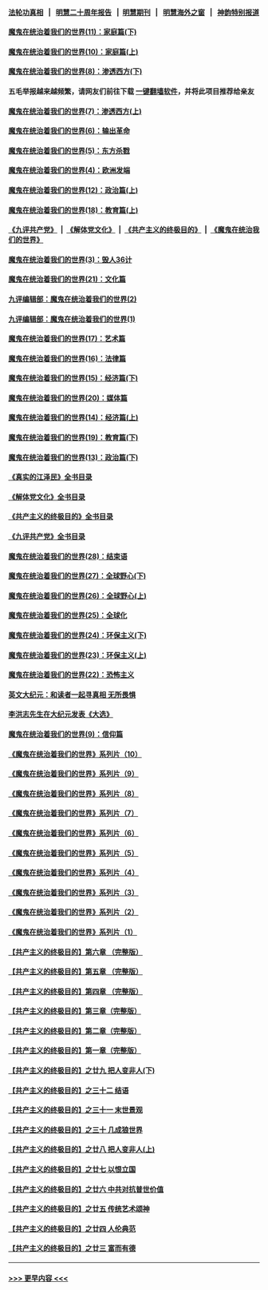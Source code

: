 #### [法轮功真相](https://github.com/gfw-breaker/truth/blob/master/README.md?t=0) &nbsp;&nbsp;|&nbsp;&nbsp; [明慧二十周年报告](https://github.com/gfw-breaker/mh-reports/blob/master/README.md?t=0) &nbsp;&nbsp;|&nbsp;&nbsp;[明慧期刊](https://github.com/gfw-breaker/mh-qikan) &nbsp;&nbsp;|&nbsp;&nbsp; [明慧海外之窗](https://github.com/gfw-breaker/mh-news/blob/master/README.md?t=0) &nbsp;&nbsp;|&nbsp;&nbsp; [神韵特别报道](https://github.com/gfw-breaker/mh-news/blob/master/shenyun.md?t=0)
#### [魔鬼在统治着我们的世界(11)：家庭篇(下)](../pages/nsc422/n10440961.md?t=11200250) 
#### [魔鬼在统治着我们的世界(10)：家庭篇(上)](../pages/nsc422/n10435448.md?t=11200250) 
#### [魔鬼在统治着我们的世界(8)：渗透西方(下)](../pages/nsc422/n10429603.md?t=11200250) 
#### 五毛举报越来越频繁，请网友们前往下载 [一键翻墙软件](https://github.com/gfw-breaker/ssr-accounts)，并将此项目推荐给亲友
#### [魔鬼在统治着我们的世界(7)：渗透西方(上)](../pages/nsc422/n10426013.md?t=11200250) 
#### [魔鬼在统治着我们的世界(6)：输出革命](../pages/nsc422/n10421536.md?t=11200250) 
#### [魔鬼在统治着我们的世界(5)：东方杀戮](../pages/nsc422/n10417707.md?t=11200250) 
#### [魔鬼在统治着我们的世界(4)：欧洲发端](../pages/nsc422/n10414890.md?t=11200250) 
#### [魔鬼在统治着我们的世界(12)：政治篇(上)](../pages/nsc422/n10444576.md?t=11200250) 
#### [魔鬼在统治着我们的世界(18)：教育篇(上)](../pages/nsc422/n10526970.md?t=11200250) 
#### [《九评共产党》](https://github.com/begood0513/9ping.md/blob/master/README.md) &nbsp;|&nbsp; [《解体党文化》](../../../../jtdwh.md/blob/master/README.md)  &nbsp;|&nbsp; [《共产主义的终极目的》](../../../../gczydzjmd.md/blob/master/README.md) &nbsp;|&nbsp; [《魔鬼在统治我们的世界》](../../../../mgztzwmdsj.md/blob/master/README.md) 
#### [魔鬼在统治着我们的世界(3)：毁人36计](../pages/nsc422/n10411583.md?t=11200250) 
#### [魔鬼在统治着我们的世界(21)：文化篇](../pages/nsc422/n10597706.md?t=11200250) 
#### [九评编辑部：魔鬼在统治着我们的世界(2)](../pages/nsc422/n10410036.md?t=11200250) 
#### [九评编辑部：魔鬼在统治着我们的世界(1)](../pages/nsc422/n10406825.md?t=11200250) 
#### [魔鬼在统治着我们的世界(17)：艺术篇](../pages/nsc422/n10499093.md?t=11200250) 
#### [魔鬼在统治着我们的世界(16)：法律篇](../pages/nsc422/n10485969.md?t=11200250) 
#### [魔鬼在统治着我们的世界(15)：经济篇(下)](../pages/nsc422/n10469975.md?t=11200250) 
#### [魔鬼在统治着我们的世界(20)：媒体篇](../pages/nsc422/n10586579.md?t=11200250) 
#### [魔鬼在统治着我们的世界(14)：经济篇(上)](../pages/nsc422/n10457370.md?t=11200250) 
#### [魔鬼在统治着我们的世界(19)：教育篇(下)](../pages/nsc422/n10564808.md?t=11200250) 
#### [魔鬼在统治着我们的世界(13)：政治篇(下)](../pages/nsc422/n10448270.md?t=11200250) 
#### [《真实的江泽民》全书目录](../pages/nsc422/n13721399.md?t=11200250) 
#### [《解体党文化》全书目录](../pages/nsc422/n13721157.md?t=11200250) 
#### [《共产主义的终极目的》全书目录](../pages/nsc422/n13721048.md?t=11200250) 
#### [《九评共产党》全书目录](../pages/nsc422/n13708085.md?t=11200250) 
#### [魔鬼在统治着我们的世界(28)：结束语](../pages/nsc422/n10936246.md?t=11200250) 
#### [魔鬼在统治着我们的世界(27)：全球野心(下)](../pages/nsc422/n10928319.md?t=11200250) 
#### [魔鬼在统治着我们的世界(26)：全球野心(上)](../pages/nsc422/n10900318.md?t=11200250) 
#### [魔鬼在统治着我们的世界(25)：全球化](../pages/nsc422/n10788205.md?t=11200250) 
#### [魔鬼在统治着我们的世界(24)：环保主义(下)](../pages/nsc422/n10695307.md?t=11200250) 
#### [魔鬼在统治着我们的世界(23)：环保主义(上)](../pages/nsc422/n10688613.md?t=11200250) 
#### [魔鬼在统治着我们的世界(22)：恐怖主义](../pages/nsc422/n10614727.md?t=11200250) 
#### [英文大纪元：和读者一起寻真相 无所畏惧](../pages/nsc422/n12542027.md?t=11200250) 
#### [李洪志先生在大纪元发表《大选》](../pages/nsc422/n12534746.md?t=11200250) 
#### [魔鬼在统治着我们的世界(9)：信仰篇](../pages/nsc422/n10432159.md?t=11200250) 
#### [《魔鬼在统治着我们的世界》系列片（10）](../pages/nsc422/n12292670.md?t=11200250) 
#### [《魔鬼在统治着我们的世界》系列片（9）](../pages/nsc422/n12290859.md?t=11200250) 
#### [《魔鬼在统治着我们的世界》系列片（8）](../pages/nsc422/n12287445.md?t=11200250) 
#### [《魔鬼在统治着我们的世界》系列片（7）](../pages/nsc422/n12283425.md?t=11200250) 
#### [《魔鬼在统治着我们的世界》系列片（6）](../pages/nsc422/n12282314.md?t=11200250) 
#### [《魔鬼在统治着我们的世界》系列片（5）](../pages/nsc422/n12281419.md?t=11200250) 
#### [《魔鬼在统治着我们的世界》系列片（4）](../pages/nsc422/n12274024.md?t=11200250) 
#### [《魔鬼在统治着我们的世界》系列片（3）](../pages/nsc422/n12271322.md?t=11200250) 
#### [《魔鬼在统治着我们的世界》系列片（2）](../pages/nsc422/n12269049.md?t=11200250) 
#### [《魔鬼在统治着我们的世界》系列片（1）](../pages/nsc422/n12267575.md?t=11200250) 
#### [【共产主义的终极目的】第六章 （完整版）](../pages/nsc422/n11428913.md?t=11200250) 
#### [【共产主义的终极目的】第五章 （完整版）](../pages/nsc422/n11428912.md?t=11200250) 
#### [【共产主义的终极目的】第四章 （完整版）](../pages/nsc422/n11428907.md?t=11200250) 
#### [【共产主义的终极目的】第三章（完整版）](../pages/nsc422/n11428848.md?t=11200250) 
#### [【共产主义的终极目的】第二章（完整版）](../pages/nsc422/n11428831.md?t=11200250) 
#### [【共产主义的终极目的】第一章（完整版）](../pages/nsc422/n11417651.md?t=11200250) 
#### [【共产主义的终极目的】之廿九 把人变非人(下)](../pages/nsc422/n11344140.md?t=11200250) 
#### [【共产主义的终极目的】之三十二 结语](../pages/nsc422/n11360535.md?t=11200250) 
#### [【共产主义的终极目的】之三十一 末世景观](../pages/nsc422/n11351129.md?t=11200250) 
#### [【共产主义的终极目的】之三十 几成狼世界](../pages/nsc422/n11348280.md?t=11200250) 
#### [【共产主义的终极目的】之廿八 把人变非人(上)](../pages/nsc422/n11340492.md?t=11200250) 
#### [【共产主义的终极目的】之廿七 以恨立国](../pages/nsc422/n11336944.md?t=11200250) 
#### [【共产主义的终极目的】之廿六 中共对抗普世价值](../pages/nsc422/n11324785.md?t=11200250) 
#### [【共产主义的终极目的】之廿五 传统艺术颂神](../pages/nsc422/n11296396.md?t=11200250) 
#### [【共产主义的终极目的】之廿四 人伦典范](../pages/nsc422/n11296397.md?t=11200250) 
#### [【共产主义的终极目的】之廿三 富而有德](../pages/nsc422/n11283598.md?t=11200250) 

----
#### [ >>> 更早内容 <<< ](../indexes/nsc422-earlier.md)
